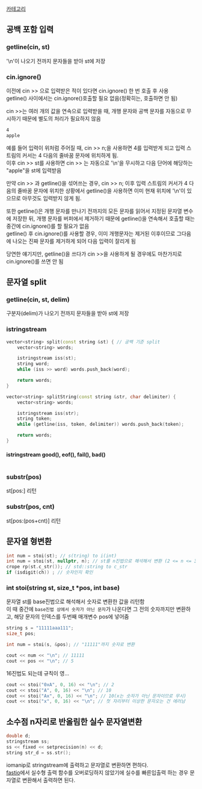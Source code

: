[카테고리](/README.md)
## 공백 포함 입력
### getline(cin, st)
'\n'이 나오기 전까지 문자들을 받아 st에 저장   

### cin.ignore()
이전에 cin >> 으로 입력받은 적이 있다면 cin.ignore() 한 번 호출 후 사용   
getline() 사이에서는 cin.ignore()호출할 필요 없음(정확히는, 호출하면 안 됨)   

cin >>는 여러 개의 값을 연속으로 입력받을 때, 개행 문자와 공백 문자를 자동으로 무시하기 때문에 별도의 처리가 필요하지 않음   
```md
4
apple
```
예를 들어 입력이 위처럼 주어질 때, cin >> n;을 사용하면 4를 입력받게 되고 입력 스트림의 커서는 4 다음의 줄바꿈 문자에 위치하게 됨.   
이후 cin >> st를 사용하면 cin >> 는 자동으로 '\n'을 무시하고 다음 단어에 해당하는 "apple"을 st에 입력받음   

만약 cin >> 과 getline()을 섞어쓰는 경우, cin >> n; 이후 입력 스트림의 커서가 4 다음의 줄바꿈 문자에 위치한 상황에서 getline()을 사용하면 이미 현재 위치에 '\n'이 있으므로 아무것도 입력받지 않게 됨.   

또한 getline()은 개행 문자를 만나기 전까지의 모든 문자를 읽어서 지정된 문자열 변수에 저장한 뒤, 개행 문자를 버퍼에서 제거하기 때문에 getline()을 연속해서 호출할 때는 중간에 cin.ignore()를 할 필요가 없음   
getline() 후 cin.ignore()를 사용할 경우, 이미 개행문자는 제거된 이후이므로 그다음에 나오는 진짜 문자를 제거하게 되어 다음 입력이 잘리게 됨

당연한 얘기지만, getline()을 쓰다가 cin >>을 사용하게 될 경우에도 마찬가지로 cin.ignore()를 쓰면 안 됨   

## 문자열 split
### getline(cin, st, delim)
구분자(delim)가 나오기 전까지 문자들을 받아 st에 저장

### istringstream
```cpp
vector<string> split(const string &st) { // 공백 기준 split
    vector<string> words;

    istringstream iss(st);
    string word;
    while (iss >> word) words.push_back(word);

    return words;
}
```

```cpp
vector<string> splitString(const string &str, char delimiter) {
    vector<string> words;

    istringstream iss(str);
    string token;
    while (getline(iss, token, delimiter)) words.push_back(token);

    return words;
}
```
#### istringstream good(), eof(), fail(), bad()
```cpp
```

### substr(pos)
st[pos:] 리턴

### substr(pos, cnt)
st[pos:(pos+cnt)] 리턴

## 문자열 형변환
```cpp
int num = stoi(st); // s(tring) to i(int)
int num = stoi(st, nullptr, n); // st를 n진법으로 해석해서 변환 (2 <= n <= 36)
crope rp(st.c_str()); // std::string to c_str
if (isdigit(ch)) ; // 숫자인지 확인
```

### int stoi(string st, size_t *pos, int base)
문자열 st를 base진법으로 해석해서 숫자로 변환한 값을 리턴함   
이 때 중간에 `base진법 상에서 숫자가 아닌 문자`가 나온다면 그 전의 숫자까지만 변환하고, 해당 문자의 인덱스를 두번째 매개변수 pos에 넣어줌   
```cpp
string s = "11111aaa111";
size_t pos;

int num = stoi(s, &pos); // "11111"까지 숫자로 변환

cout << num << "\n"; // 11111
cout << pos << "\n"; // 5
```

16진법도 되는데 규칙이 영...   
```cpp
cout << stoi("0xA", 0, 16) << "\n"; // 2
cout << stoi("A", 0, 16) << "\n"; // 10
cout << stoi("Ax", 0, 16) << "\n"; // 10(x는 숫자가 아닌 문자이므로 무시)
cout << stoi("x", 0, 16) << "\n"; // 첫 자리부터 이상한 문자오는 건 에러남
```

## 소수점 n자리로 반올림한 실수 문자열변환
```cpp
double d;
stringstream ss;
ss << fixed << setprecision(n) << d;
string str_d = ss.str();
```
iomanip로 stringstream에 출력하고 문자열로 변환하면 편하다.   
[fastio](/utils/fastio.md)에서 실수형 출력 함수를 오버로딩하지 않았기에 실수를 빠른입출력 하는 경우 문자열로 변환해서 출력하면 된다.   